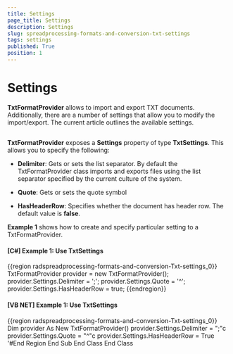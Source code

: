 ```yaml
---
title: Settings
page_title: Settings
description: Settings
slug: spreadprocessing-formats-and-conversion-txt-settings
tags: settings
published: True
position: 1
---
```


# Settings



__TxtFormatProvider__ allows to import and export TXT documents. Additionally, there are a number of settings that allow you to modify the 
        import/export. The current article outlines the available settings.
      

## 

__TxtFormatProvider__ exposes a __Settings__ property of type __TxtSettings__. This 
          allows you to specify the following:
        

* __Delimiter__: Gets or sets the list separator. By default the TxtFormatProvider class imports and exports files using the 
              list separator specified by the current culture of the system.
            

* __Quote__: Gets or sets the quote symbol
            

* __HasHeaderRow__: Specifies whether the document has header row. The default value is __false__.
            

__Example 1__ shows how to create and specify particular setting to a TxtFormatProvider.
        

#### __[C#] Example 1: Use TxtSettings__

{{region radspreadprocessing-formats-and-conversion-Txt-settings_0}}
	                TxtFormatProvider provider = new TxtFormatProvider();
	                provider.Settings.Delimiter = ';';
	                provider.Settings.Quote = '^';
	                provider.Settings.HasHeaderRow = true;
	{{endregion}}



#### __[VB NET] Example 1: Use TxtSettings__

{{region radspreadprocessing-formats-and-conversion-Txt-settings_0}}
	            Dim provider As New TxtFormatProvider()
	            provider.Settings.Delimiter = ";"c
	            provider.Settings.Quote = "^"c
	            provider.Settings.HasHeaderRow = True
	            '#End Region
	        End Sub
	    End Class
	End Class


